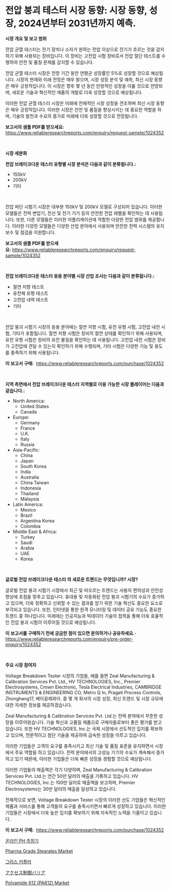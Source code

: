 <p><h1>전압 붕괴 테스터 시장 동향: 시장 동향, 성장, 2024년부터 2031년까지 예측.</h1></p><p><strong>시장 개요 및 보고 범위</strong></p>
<p><p>전압 균열 테스터는 전기 장치나 소자가 원하는 전압 이상으로 전기가 흐르는 것을 감지하기 위해 사용되는 장비입니다. 이 장비는 고전압 시험 장비로서 전압 절단 테스트를 수행하여 안전 및 품질 문제를 감지할 수 있습니다.</p><p>전압 균열 테스터 시장은 전망 기간 동안 연평균 성장률인 5%로 성장할 것으로 예상됩니다. 시장의 현재와 미래 전망은 매우 밝으며, 시장 성장 분석 및 예측, 최신 시장 동향은 매우 긍정적입니다. 이 시장은 향후 몇 년 동안 안정적인 성장을 이룰 것으로 전망되며, 새로운 기술과 혁신적인 제품의 개발로 더욱 성장할 것으로 예상됩니다.</p><p>이러한 전압 균열 테스터 시장은 미래에 전체적인 시장 성장을 견조하며 최신 시장 동향은 매우 긍정적입니다. 이러한 시장은 안전 및 품질을 향상시키는 데 중요한 역할을 하며, 기술의 발전과 수요의 증가로 미래에 더욱 성장할 것으로 전망됩니다.</p></p>
<p><strong>보고서의 샘플 PDF를 받으세요:</strong> <a href="https://www.reliableresearchreports.com/enquiry/request-sample/1024352">https://www.reliableresearchreports.com/enquiry/request-sample/1024352</a></p>
<p>&nbsp;</p>
<p><strong>시장 세분화</strong></p>
<p><strong>전압 브레이크다운 테스터 유형별 시장 분석은 다음과 같이 분류됩니다.:</strong></p>
<p><ul><li>150kV</li><li>200kV</li><li>기타</li></ul></p>
<p>&nbsp;</p>
<p><p>전압 파단 시험기 시장은 대부분 150kV 및 200kV 모델로 구성되어 있습니다. 이러한 모델들은 전력 변압기, 전선 및 전기 기기 등의 안전한 전압 레벨을 확인하는 데 사용됩니다. 또한, 다른 모델들은 이러한 어플리케이션에 적합한 다양한 전압 범위를 제공합니다. 이러한 다양한 모델들은 다양한 산업 분야에서 사용되며 안전한 전력 시스템의 유지보수 및 점검을 지원합니다.</p></p>
<p><strong>보고서의 샘플 PDF를 받으세요:</strong>&nbsp;<a href="https://www.reliableresearchreports.com/enquiry/request-sample/1024352">https://www.reliableresearchreports.com/enquiry/request-sample/1024352</a></p>
<p>&nbsp;</p>
<p><strong> 전압 브레이크다운 테스터 응용 분야별 시장 산업 조사는 다음과 같이 분류됩니다.:</strong></p>
<p><ul><li>절연 저항 테스트</li><li>유전체 유형 테스트</li><li>고전압 내력 테스트</li><li>기타</li></ul></p>
<p>&nbsp;</p>
<p><p>전압 붕괴 시험기 시장의 응용 분야에는 절연 저항 시험, 유전 유형 시험, 고전압 내전 시험, 기타가 포함됩니다. 절연 저항 시험은 장비의 절연 상태를 확인하기 위해 사용되며, 유전 유형 시험은 장비의 유전 물질을 확인하는 데 사용됩니다. 고전압 내전 시험은 장비가 고전압에 견딜 수 있는지 확인하기 위해 수행되며, 기타 시험은 다양한 기능 및 용도를 충족하기 위해 사용됩니다.</p></p>
<p><strong>이 보고서 구매:</strong>&nbsp; <a href="https://www.reliableresearchreports.com/purchase/1024352">https://www.reliableresearchreports.com/purchase/1024352</a></p>
<p>&nbsp;</p>
<p><strong>지역 측면에서 전압 브레이크다운 테스터 지역별로 이용 가능한 시장 플레이어는 다음과 같습니다.:</strong></p>
<p><ul>
    <li>
        North America:
        <ul>
            <li>United States</li>
            <li>Canada</li>
        </ul>
    </li>
    <li>
        Europe:
        <ul>
            <li>Germany</li>
            <li>France</li>
            <li>U.K.</li>
            <li>Italy</li>
            <li>Russia</li>
        </ul>
    </li>
    <li>
        Asia-Pacific:
        <ul>
            <li>China</li>
            <li>Japan</li>
            <li>South Korea</li>
            <li>India</li>
            <li>Australia</li>
            <li>China Taiwan</li>
            <li>Indonesia</li>
            <li>Thailand</li>
            <li>Malaysia</li>
        </ul>
    </li>
    <li>
        Latin America:
        <ul>
            <li>Mexico</li>
            <li>Brazil</li>
            <li>Argentina Korea</li>
            <li>Colombia</li>
        </ul>
    </li>
    <li>
        Middle East & Africa:
        <ul>
            <li>Turkey</li>
            <li>Saudi</li>
            <li>Arabia</li>
            <li>UAE</li>
            <li>Korea</li>
        </ul>
    </li>
    </ul></p>
<p>&nbsp;</p>
<p><strong>글로벌 전압 브레이크다운 테스터 의 새로운 트렌드는 무엇입니까? 시장?</strong></p>
<p><p>글로벌 전압 붕괴 시험기 시장에서 최근 및 떠오르는 트렌드는 사용자 편의성과 안전성 향상에 초점을 맞추고 있습니다. 휴대용 및 자동화된 전압 붕괴 시험기의 수요가 증가하고 있으며, 더욱 정확하고 신뢰할 수 있는 결과를 얻기 위한 기술 혁신도 중요한 요소로 부각되고 있습니다. 또한, 인터넷을 통한 원격 모니터링 및 데이터 공유 기능도 중요한 트렌드 중 하나입니다. 미래에는 인공지능과 빅데이터 기술의 접목을 통해 더욱 효율적인 전압 붕괴 시험이 이루어질 것으로 예상됩니다.</p></p>
<p><strong>이 보고서를 구매하기 전에 궁금한 점이 있으면 문의하거나 공유하세요.</strong>- <a href="https://www.reliableresearchreports.com/enquiry/pre-order-enquiry/1024352">https://www.reliableresearchreports.com/enquiry/pre-order-enquiry/1024352</a></p>
<p>&nbsp;</p>
<p><strong>주요 시장 참여자</strong></p>
<p><p>Voltage Breakdown Tester 시장의 기업들, 예를 들면 Zeal Manufacturing & Calibration Services Pvt. Ltd., HV TECHNOLOGIES, Inc., Premier Electrosystems, Crown Electronic, Tesla Electrical Industries, CAMBRIDGE INSTRUMENTS & ENGINEERING CO, Metro Q In, Pragati Process Controls, Zhonghang17, 베이꽁제와이. 중 몇 개 회사의 시장 성장, 최신 트렌드 및 시장 규모에 대한 자세한 정보를 제공하겠습니다.</p><p>Zeal Manufacturing & Calibration Services Pvt. Ltd.는 전력 분야에서 꾸준한 성장을 이루어왔습니다. 기술 혁신과 고품질 제품으로 구매자들로부터 좋은 평가를 받고 있습니다. 또한 HV TECHNOLOGIES, Inc.는 국제 시장에서 선도적인 입지를 확보하고 있으며, 전문적이고 첨단 기술을 제공하여 급속한 성장을 이루고 있습니다.</p><p>이러한 기업들은 고객의 요구를 충족시키고 최신 기술 및 품질 표준을 유지하면서 시장에서 주요 역할을 하고 있습니다. 전력 분야에서의 고성능 기기의 수요가 계속해서 증가하고 있기 때문에, 이러한 기업들은 더욱 빠른 성장을 경험할 것으로 예상됩니다.</p><p>이러한 기업들의 매출액은 각기 다양하며, Zeal Manufacturing & Calibration Services Pvt. Ltd.는 연간 50만 달러의 매출을 기록하고 있습니다. HV TECHNOLOGIES, Inc.는 100만 달러로 매출액을 보고하며, Premier Electrosystems는 30만 달러의 매출을 달성하고 있습니다.</p><p>전체적으로 보면, Voltage Breakdown Tester 시장의 이러한 선도 기업들은 혁신적인 제품과 서비스를 통해 고객들의 요구를 충족시키면서 빠르게 성장하고 있습니다. 이러한 기업들은 시장에서 더욱 높은 입지를 확보하기 위해 지속적인 노력을 기울이고 있습니다.</p></p>
<p><strong>이 보고서 구매:</strong>&nbsp;&nbsp;<a href="https://www.reliableresearchreports.com/purchase/1024352">https://www.reliableresearchreports.com/purchase/1024352</a></p>
<p><p><a href="https://github.com/vs10l4sfg5c/Market-Research-Report-List-1/blob/main/46844661425.md">온라인 PH 측정기</a></p><p><a href="https://github.com/RickHolmes3/Market-Research-Report-List-3/blob/main/pharma-grade-stearates-market.md">Pharma Grade Stearates Market</a></p><p><a href="https://github.com/crfsywufhm81415/Market-Research-Report-List-1/blob/main/64458781424.md">그리스 커플러</a></p><p><a href="https://github.com/cnnriuez22368/Market-Research-Report-List-1/blob/main/43089841763.md">アクセス制御バリア</a></p><p><a href="https://issuu.com/reportprime-2/docs/polyamide-612-pa612-market-size-2030.pptx">Polyamide 612 (PA612) Market</a></p></p>
